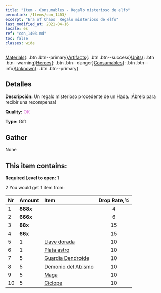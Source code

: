 ```yaml
---
title: "Item - Consumables - Regalo misterioso de elfo"
permalink: /Items/con_1403/
excerpt: "Era of Chaos  Regalo misterioso de elfo"
last_modified_at: 2021-04-16
locale: es
ref: "con_1403.md"
toc: false
classes: wide
---
```

 [Materials](/es/Items/){: .btn .btn--primary}[Artifacts](/es/Items/Artifacts/){: .btn .btn--success}[Units](/es/Items/Units/){: .btn .btn--warning}[Heroes](/es/Items/Heroes/){: .btn .btn--danger}[Consumables](/es/Items/Consumables/){: .btn .btn--info}[Unknown](/es/Items/Unknown/){: .btn .btn--primary}

## Detalles
 **Descripción:** Un regalo misterioso procedente de un Hada. ¡Ábrelo para recibir una recompensa!

 **Quality:** <span style="color: #DA70D6">OK</span>

 **Type:** Gift

## Gather

  None

## This item contains:

 **Required Level to open:** 1

 2 You would get **1** item  from:

  | Nr | Amount |     Item    | Drop Rate,% |
  |:---|:-------|:------------|:---------:|
  | 1 |  **888x** | <i class="fas fa-gem"/> | 4 | 
  | 2 |  **666x** | <i class="fas fa-gem"/> | 6 | 
  | 3 |  **88x** | <i class="fas fa-gem"/> | 15 | 
  | 4 |  **66x** | <i class="fas fa-gem"/> | 15 | 
  | 5 | 1 | [Llave dorada](/es/Items/con_783/) | 10 | 
  | 6 | 1 | [Plata astro](/es/Items/con_969/) | 10 | 
  | 7 | 5 | [Guardia Dendroide](/es/Items/unt_203/) | 10 | 
  | 8 | 5 | [Demonio del Abismo](/es/Items/unt_230/) | 10 | 
  | 9 | 5 | [Maga](/es/Items/unt_238/) | 10 | 
  | 10 | 5 | [Cíclope](/es/Items/unt_222/) | 10 | 
